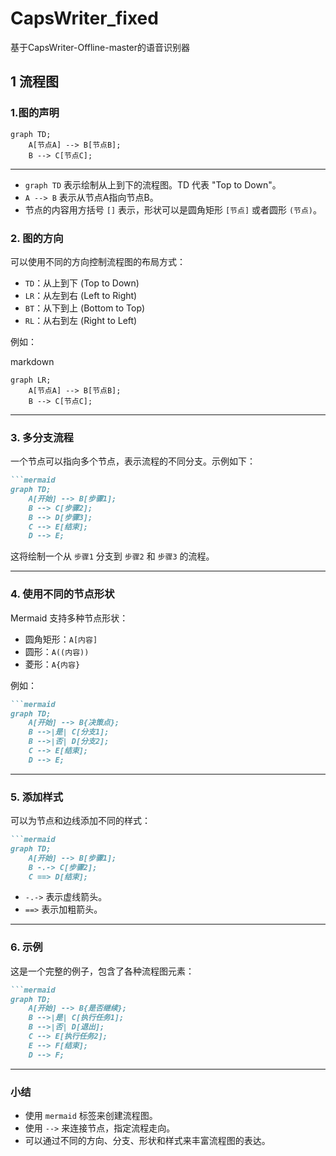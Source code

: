 # CapsWriter_fixed
基于CapsWriter-Offline-master的语音识别器

## 1 流程图
### 1.图的声明

```mermaid
graph TD;
    A[节点A] --> B[节点B];
    B --> C[节点C];
```
____________________________________________________________________________
- `graph TD` 表示绘制从上到下的流程图。TD 代表 "Top to Down"。
- `A --> B` 表示从节点A指向节点B。
- 节点的内容用方括号 `[]` 表示，形状可以是圆角矩形 `[节点]` 或者圆形 `(节点)`。
 
### 2. 图的方向
 
可以使用不同的方向控制流程图的布局方式：
- `TD`：从上到下 (Top to Down)
- `LR`：从左到右 (Left to Right)
- `BT`：从下到上 (Bottom to Top)
- `RL`：从右到左 (Right to Left)
 
例如：
 
markdown
```mermaid
graph LR;
    A[节点A] --> B[节点B];
    B --> C[节点C];
```
____________________________________________________________________________
 
### 3. 多分支流程
 
一个节点可以指向多个节点，表示流程的不同分支。示例如下：
 
```markdown
```mermaid
graph TD;
    A[开始] --> B[步骤1];
    B --> C[步骤2];
    B --> D[步骤3];
    C --> E[结束];
    D --> E;
 ```
 
这将绘制一个从 `步骤1` 分支到 `步骤2` 和 `步骤3` 的流程。
____________________________________________________________________________
 
### 4. 使用不同的节点形状
 
Mermaid 支持多种节点形状：
- 圆角矩形：`A[内容]`
- 圆形：`A((内容))`
- 菱形：`A{内容}`
 
例如：
 
```markdown
```mermaid
graph TD;
    A[开始] --> B{决策点};
    B -->|是| C[分支1];
    B -->|否| D[分支2];
    C --> E[结束];
    D --> E;
```
____________________________________________________________________________
### 5. 添加样式
 
可以为节点和边线添加不同的样式：
 
```markdown
```mermaid
graph TD;
    A[开始] --> B[步骤1];
    B -.-> C[步骤2];
    C ==> D[结束];
```
 
- `-.->` 表示虚线箭头。
- `==>` 表示加粗箭头。
____________________________________________________________________________
 
### 6. 示例
 
这是一个完整的例子，包含了各种流程图元素：
 
```markdown
```mermaid
graph TD;
    A[开始] --> B{是否继续};
    B -->|是| C[执行任务1];
    B -->|否| D[退出];
    C --> E[执行任务2];
    E --> F[结束];
    D --> F;
```
____________________________________________________________________________
 
### 小结
 
- 使用 `mermaid` 标签来创建流程图。
- 使用 `-->` 来连接节点，指定流程走向。
- 可以通过不同的方向、分支、形状和样式来丰富流程图的表达。
